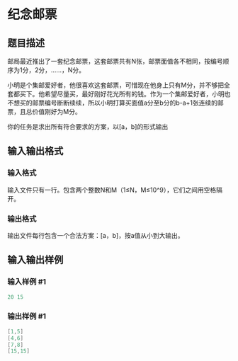 # 纪念邮票

## 题目描述

邮局最近推出了一套纪念邮票，这套邮票共有N张，邮票面值各不相同，按编号顺序为1分，2分，……，N分。

小明是个集邮爱好者，他很喜欢这套邮票，可惜现在他身上只有M分，并不够把全套都买下。他希望尽量买，最好刚好花光所有的钱。作为一个集邮爱好者，小明也不想买的邮票编号断断续续，所以小明打算买面值a分至b分的b-a+1张连续的邮票，且总价值刚好为M分。

你的任务是求出所有符合要求的方案，以[a，b]的形式输出

## 输入输出格式

### 输入格式

输入文件只有一行。包含两个整数N和M（1≤N，M≤10^9），它们之间用空格隔开。

### 输出格式

输出文件每行包含一个合法方案：[a，b]，按a值从小到大输出。

## 输入输出样例

### 输入样例 #1

```cpp
20 15
```


### 输出样例 #1

```cpp
[1,5]
[4,6]
[7,8]
[15,15]
```


